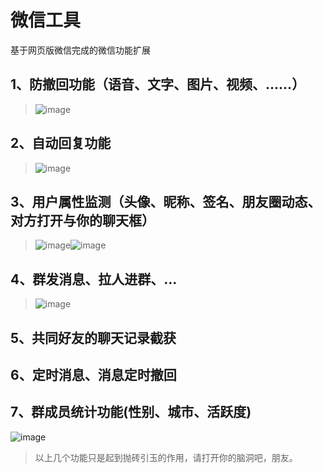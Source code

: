 # 微信工具
基于网页版微信完成的微信功能扩展
## 1、防撤回功能（语音、文字、图片、视频、......）
 >![image](https://user-images.githubusercontent.com/67832925/125043492-90f7ab80-e0cd-11eb-861b-9852e3d9483b.png)

## 2、自动回复功能
 >![image](https://user-images.githubusercontent.com/67832925/125043653-bc7a9600-e0cd-11eb-8ab5-6bc64bc13c15.png)
## 3、用户属性监测（头像、昵称、签名、朋友圈动态、对方打开与你的聊天框）
 > ![image](https://user-images.githubusercontent.com/67832925/125041412-51c85b00-e0cb-11eb-9251-fc038bab3c2e.png)![image](https://user-images.githubusercontent.com/67832925/125044271-622e0500-e0ce-11eb-86e4-fc55ebf12efb.png)

## 4、群发消息、拉人进群、...
>![image](https://user-images.githubusercontent.com/67832925/125042196-272ad200-e0cc-11eb-93a7-d112e89a599b.png)
## 5、共同好友的聊天记录截获
## 6、定时消息、消息定时撤回
## 7、群成员统计功能(性别、城市、活跃度)
![image](https://user-images.githubusercontent.com/67832925/125041512-6c9acf80-e0cb-11eb-9fef-e884b4f71287.png)

> 以上几个功能只是起到抛砖引玉的作用，请打开你的脑洞吧，朋友。


